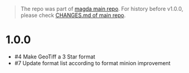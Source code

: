 > The repo was part of [magda main repo](https://github.com/magda-io/magda). For history before v1.0.0, please check [CHANGES.md of main repo](https://github.com/magda-io/magda/blob/master/CHANGES.md).

# 1.0.0

-   #4 Make GeoTiff a 3 Star format
-   #7 Update format list according to format minion improvement

